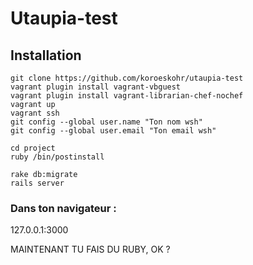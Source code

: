 # Utaupia-test

## Installation

```
git clone https://github.com/koroeskohr/utaupia-test
vagrant plugin install vagrant-vbguest
vagrant plugin install vagrant-librarian-chef-nochef
vagrant up
vagrant ssh
git config --global user.name "Ton nom wsh"
git config --global user.email "Ton email wsh"

cd project
ruby /bin/postinstall

rake db:migrate
rails server
```

### Dans ton navigateur :

127.0.0.1:3000


MAINTENANT TU FAIS DU RUBY, OK ?
